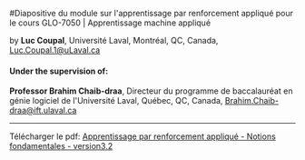 #Diapositive du module sur l'apprentissage par renforcement appliqué pour le cours GLO-7050 | Apprentissage machine appliqué

by **Luc Coupal**,
Université Laval,
Montréal, QC, Canada,
[Luc.Coupal.1@uLaval.ca](Luc.Coupal.1@uLaval.ca) 

#### Under the supervision of:

**Professor Brahim Chaib-draa**,
Directeur du programme de baccalauréat en génie logiciel de l'Université Laval,
Québec, QC, Canada,
[Brahim.Chaib-draa@ift.ulaval.ca](Brahim.Chaib-draa@ift.ulaval.ca)

---

Télécharger le pdf: [Apprentissage par renforcement appliqué - Notions fondamentales - version3.2](https://github.com/RedLeader962/GLO7050diapositiveModuleRL/raw/master/RL-Notions-fondamentales-v32.pdf) 